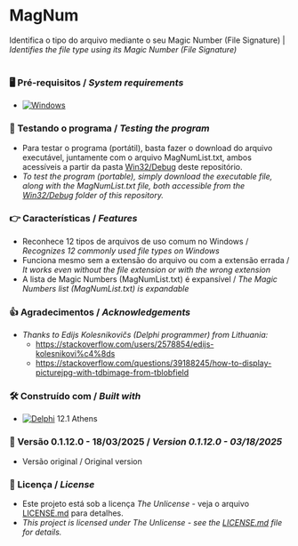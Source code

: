# MagNum


Identifica o tipo do arquivo mediante o seu Magic Number (File Signature) | *Identifies the file type using its Magic Number (File Signature)*
<br/>
<br/>
### 🖥️ Pré-requisitos / *System requirements*
*  [![Windows](https://img.shields.io/badge/Windows-0078D6?style=for-the-badge&logo=windows&logoColor=white)](https://www.microsoft.com/windows/)


### 🔎 Testando o programa / *Testing the program*
* Para testar o programa (portátil), basta fazer o download do arquivo executável, juntamente com o arquivo MagNumList.txt, ambos acessíveis a partir da pasta [Win32/Debug](https://github.com/laertemjr/MagNum/tree/main/Win32/Debug) deste repositório.
* *To test the program (portable), simply download the executable file, along with the MagNumList.txt file, both accessible from the [Win32/Debug](https://github.com/laertemjr/MagNum/tree/main/Win32/Debug) folder of this repository.*


### 👉 Características / *Features*
* Reconhece 12 tipos de arquivos de uso comum no Windows / *Recognizes 12 commonly used file types on Windows*
* Funciona mesmo sem a extensão do arquivo ou com a extensão errada / *It works even without the file extension or with the wrong extension*
* A lista de Magic Numbers (MagNumList.txt) é expansível / *The Magic Numbers list (MagNumList.txt) is expandable*


### 👍 Agradecimentos / *Acknowledgements*
* *Thanks to Edijs Kolesnikovičs (Delphi programmer) from Lithuania:*
  - https://stackoverflow.com/users/2578854/edijs-kolesnikovi%c4%8ds
  - https://stackoverflow.com/questions/39188245/how-to-display-picturejpg-with-tdbimage-from-tblobfield


### 🛠️ Construído com / *Built with*
* [![Delphi](https://img.shields.io/badge/-Delphi-E62431?logo=delphi&logoColor=white&style=plastic)](https://www.embarcadero.com/products/delphi) 12.1 Athens


### 📌 Versão 0.1.12.0 - 18/03/2025 / *Version 0.1.12.0 - 03/18/2025*
* Versão original / Original version


### 📄 Licença / *License*
* Este projeto está sob a licença *The Unlicense* - veja o arquivo [LICENSE.md](https://github.com/laertemjr/MagNum/blob/main/LICENSE.md) para detalhes.
* *This project is licensed under *The Unlicense* - see the [LICENSE.md](https://github.com/laertemjr/MagNum/blob/main/LICENSE.md) file for details.*

